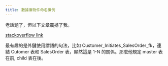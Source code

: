 ```yaml
---
title: 數據庫物件命名慣例
---
```


老話題了，但以下文章震撼了我。

[stackoverflow link](https://stackoverflow.com/questions/4702728/relational-table-naming-convention/4703155#4703155)

最有趣的是外鍵使用謂語的句法，比如 Customer_Initiates_SalesOrder_fk，連結 Cutomer 表和 SalesOrder 表，顯然這是 1-N 的關係。那麼他規定 master 表在前, child 表在後。
